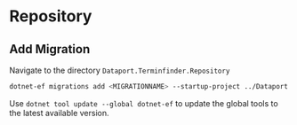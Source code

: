 ﻿# Repository

## Add Migration

Navigate to the directory `Dataport.Terminfinder.Repository`

```bash
dotnet-ef migrations add <MIGRATIONNAME> --startup-project ../Dataport.Terminfinder.WebAPI
```

Use `dotnet tool update --global dotnet-ef` to update the global tools to the latest available version.  
